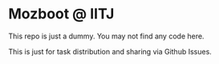 # Mozboot @ IITJ

This repo is just a dummy. You may not find any code here.

This is just for task distribution and sharing via Github Issues.
